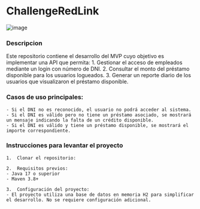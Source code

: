 # ChallengeRedLink
![image](https://github.com/user-attachments/assets/d44b1f80-e99c-4e39-98f5-ee0f3214717d)
### Descripcion
Este repositorio contiene el desarrollo del MVP cuyo objetivo es implementar una API que permita:
    1.	Gestionar el acceso de empleados mediante un login con número de DNI.
    	2.	Consultar el monto del préstamo disponible para los usuarios logueados.
	3.	Generar un reporte diario de los usuarios que visualizaron el préstamo disponible.

### Casos de uso principales:
	- Si el DNI no es reconocido, el usuario no podrá acceder al sistema.
	- Si el DNI es válido pero no tiene un préstamo asociado, se mostrará un mensaje indicando la falta de un crédito disponible.
	- Si el DNI es válido y tiene un préstamo disponible, se mostrará el importe correspondiente.

### Instrucciones para levantar el proyecto
	1.	Clonar el repositorio:

	2.	Requisitos previos:
	- Java 17 o superior
	- Maven 3.8+

	3.	Configuración del proyecto:
    - El proyecto utiliza una base de datos en memoria H2 para simplificar el desarrollo. No se requiere configuración adicional.
 



